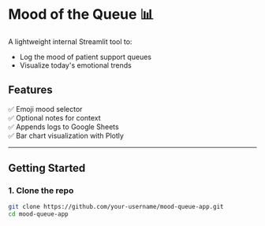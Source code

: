 # Mood of the Queue 📊

A lightweight internal Streamlit tool to:
- Log the mood of patient support queues
- Visualize today's emotional trends

## Features
✅ Emoji mood selector  
✅ Optional notes for context  
✅ Appends logs to Google Sheets  
✅ Bar chart visualization with Plotly

---

## Getting Started

### 1. Clone the repo
```bash
git clone https://github.com/your-username/mood-queue-app.git
cd mood-queue-app

